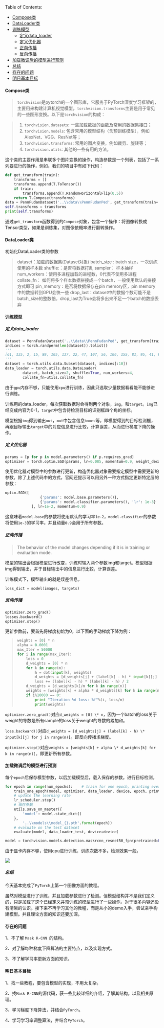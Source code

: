 Table of Contents:

+ [Compose类](#Compose类)
+ [DataLoader类](#DataLoader类)
+ [训练模型](#训练模型)
  + [定义data_loader](#定义data_loader)
  + [定义优化器](#定义优化器)
  + [正向传播](#正向传播)
  + [反向传播](#反向传播)
+ [加载微调后的模型进行预测](#加载微调后的模型进行预测)
+ [总结](#总结)
+ [存在的问题](#存在的问题)
+ [明日基本目标](#明日基本目标)

#### Compose类

>`torchvision`是pytorch的一个图形库，它服务于PyTorch深度学习框架的，主要用来构建计算机视觉模型。`torchvision.transforms`主要是用于常见的一些图形变换。以下是`torchvision`的构成：

>1. `torchvision.datasets`: 一些加载数据的函数及常用的数据集接口；
>2. `torchvision.models`: 包含常用的模型结构（含预训练模型），例如AlexNet、VGG、ResNet等；
>3. `torchvision.transforms`: 常用的图片变换，例如裁剪、旋转等；
>4. `torchvision.utils`: 其他的一些有用的方法。

这个类的主要作用是串联多个图片变换的操作，构造参数是一个列表，包括了一系列要进行的操作，例如，我们的项目中有如下代码：

```python
def get_transform(train):
    transforms = []
    transforms.append(T.ToTensor())
    if train:
        transforms.append(T.RandomHorizontalFlip(0.5))
    return T.Compose(transforms)
data = PennFudanDataset('..\\data\\PennFudanPed', get_transform(train= True))
self.transforms = transforms
print(self.transforms)
```

通过`get_transform`函数得到的`Compose`对象，包含一个操作：将图像转换成Tensor类型，如果是训练集，对图像依概率进行翻转操作。

#### DataLoader类

初始化DataLoader类的参数

>dataset：加载的数据集(Dataset对象)
>batch_size : batch size，一次训练使用的样本数
>shuffle:：是否将数据打乱
>sampler： 样本抽样
>num_workers：使用多进程加载的进程数，0代表不使用多进程
>collate_fn： 如何将多个样本数据拼接成一个batch，一般使用默认的拼接方式即可
>pin_memory：是否将数据保存在pin memory区，pin memory中的数据转到GPU会快一些
>drop_last：dataset中的数据个数可能不是batch_size的整数倍，drop_last为True会将多出来不足一个batch的数据丢弃

#### 训练模型

##### 定义data_loader

```python
dataset = PennFudanDataset('..\\data\\PennFudanPed', get_transform(train=True))
indices = torch.randperm(len(dataset)).tolist()
'''
[61, 135, 2, 15, 89, 105, 137, 22, 47, 107, 56, 106, 155, 81, 95, 41, 9, 78, 167, 103, 88, 77, 14, 138, 99, 72, 32, 146, 164, 20, 162, 24, 1, 79, 16, 123, 143, 55, 6, 33, 38, 132, 168, 98, 85, 30, 71, 151, 93, 86, 161, 43, 113, 39, 42, 112, 124, 74, 18, 116, 110, 70, 104, 4, 62, 21, 50, 117, 65, 133, 91, 3, 69, 10, 114, 80, 96, 84, 156, 23, 66, 119, 59, 166, 12, 17, 127, 7, 51, 11, 109, 63, 64, 67, 121, 31, 148, 27, 160, 60, 102, 140, 141, 68, 126, 58, 131, 34, 46, 134, 118, 139, 73, 150, 157, 149, 100, 49, 111, 75, 26, 94, 154, 163, 152, 92, 115, 28, 90, 25, 82, 57, 130, 37, 153, 5, 159, 165, 125, 87, 145, 129, 0, 83, 169, 45, 52, 147, 144, 97, 158, 108, 35, 44, 36, 120, 13, 8, 101, 76, 142, 53, 128, 48, 29, 54, 122, 40, 136, 19]
'''
dataset = torch.utils.data.Subset(dataset, indices[:10])
data_loader = torch.utils.data.DataLoader(
        dataset, batch_size=2, shuffle=True, num_workers=4,
        collate_fn=utils.collate_fn)
```

由于`gpu`内存不够，只能使用`cpu`进行训练，因此只选取少量数据看看能不能够进行训练。

训练用的data_loader，每次获取数据时会得到两个对象，`img`，和`target`。`img`已经变成内容为0-1，`targe`t中包含待检测目标的识别框四个角的坐标。

模型根据`img`得到输出`out`，`out`中包含信息`boxes`等，即模型得到的目标检测框，再跟目标输出`target`中的对应信息进行比较，计算误差，从而进行梯度下降的操作。

##### 定义优化器

```python
params = [p for p in model.parameters() if p.requires_grad]
optimizer = torch.optim.SGD(params, lr=0.005, momentum=0.9, weight_decay=0.0005)
```

使用优化器对模型中的参数进行更新，构造优化器对象需要指定模型中需要更新的参数，除了上述代码中的方式，官网还提示可以用另外一种方式指定更新特定层的参数：

```python
optim.SGD([
                {'params': model.base.parameters()},
                {'params': model.classifier.parameters(), 'lr': 1e-3}
            ], lr=1e-2, momentum=0.9)
```

这意味着`model.base`的参数将使用默认的学习率`1e-2`，`model.classifier`的参数将使用`1e-3`的学习率，并且动量`0.9`会用于所有参数。

##### 正向传播

> The behavior of the model changes depending if it is in training or evaluation mode.

模型的输出会根据模型进行改变，训练时输入两个参数img和target。模型根据img得到输出，并于目标输出中的信息进行比较，计算误差。

训练模式下，模型输出的就是误差信息。

```python
loss_dict = model(images, targets)
```

##### 反向传播

```python
optimizer.zero_grad()
losses.backward()
optimizer.step()
```

更新参数前，要首先将梯度初始为0，以下面的手动梯度下降为例：

>    ```python
>    weights = [0] * n
>    alpha = 0.0001
>    max_Iter = 50000
>    for i in range(max_Iter):
>        loss = 0
>        d_weights = [0] * n
>        for k in range(m):
>            h = dot(input[k], weights)
>            d_weights = [d_weights[j] + (label[k] - h) * input[k][j] for j in range(n)] 
>            loss += (label[k] - h) * (label[k] - h) / 2
>        d_weights = [d_weights[k]/m for k in range(n)]
>        weights = [weights[k] + alpha * d_weights[k] for k in range(n)]
>        if i%10000 == 0:
>            print "Iteration %d loss: %f"%(i, loss/m)
>            print(weights)
>    ```

`optimizer.zero_grad()`对应`d_weights = [0] \* n`，因为一个batch的loss关于weight的导数是所有sample的loss关于weight的导数的累加和。

`loss.backward()`对应`d_weights = [d_weights[j] + (label[k] - h) \* input[k][j] for j in range(n)]`。即反向传播求梯度。

`optimizer.step()`对应`weights = [weights[k] + alpha \* d_weights[k] for k in range(n)]`，即更新所有参数。

#### 加载微调后的模型进行预测

每个`epoch`后保存模型参数，以后加载模型后，载入保存的参数。进行目标检测。

```python
for epoch in range(num_epochs):    # train for one epoch, printing every 10 iterations
    train_one_epoch(model, optimizer, data_loader, device, epoch, print_freq=10)    
    # update the learning rate
    lr_scheduler.step()    
    # 保存参数
    utils.save_on_master({        
        'model': model.state_dict()
    },        
        '..\\models\\model_{}.pth'.format(epoch))    
    # evaluate on the test dataset    
    evaluate(model, data_loader_test, device=device)
```

```python
model = torchvision.models.detection.maskrcnn_resnet50_fpn(pretrained=False, num_classes=num_classes)model.to(device)model.eval()save = torch.load('..\\models\\model_0.pth')model.load_state_dict(save['model'])
```

由于显卡内存不够，使用cpu进行训练，训练次数不多，检测效果一般。

![](https://github.com/fantasy995/ImageProcessing/blob/main/day2/p1.png?raw=true)



##### 总结

今天基本完成了`PyTorch`上第一个图像方面的教程。

虽然对模型进行了训练，并且加载参数进行了检测。但模型结构并不是我们定义的，只是加载了这个已经定义并预训练的模型进行了一些操作。对于很多内容还没有清晰的认识。接下来不再学习其他的教程，而是从小的demo入手，尝试亲手构建模型。并且理论方面的知识还要加深。

#### 存在的问题

1、不了解 `Mask R-CNN `的结构。

2、对了解每种梯度下降算法的主要特点，以及实现方式。

3、不了解学习率更新方面的知识。
#### 明日基本目标

1、找一些教程，要包含模型的实现，不用太复杂。

2、找`Mask R-CNN`的源代码，获一些比较详细的介绍，了解其结构，以及相关原理。

3、学习梯度下降算法，并结合`PyTorch`。

4、学习学习率调整算法，并结合`PyTorch`。

